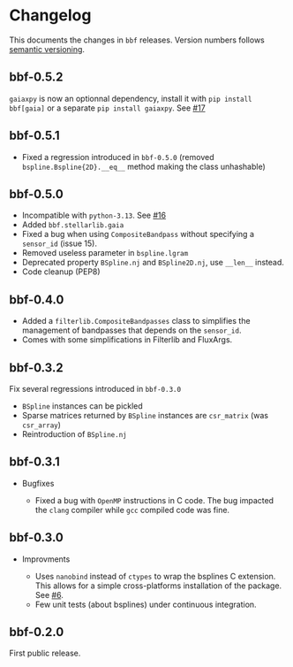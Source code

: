 # Changelog

This documents the changes in `bbf` releases. Version numbers follows [semantic
versioning](https://semver.org/).


## bbf-0.5.2

`gaiaxpy` is now an optionnal dependency, install it with `pip install
bbf[gaia]` or a separate `pip install gaiaxpy`. See
[#17](https://gitlab.in2p3.fr/lemaitre/bbf/-/issues/17)


## bbf-0.5.1

* Fixed a regression introduced in `bbf-0.5.0` (removed
  `bspline.Bspline{2D}.__eq__` method making the class unhashable)


## bbf-0.5.0

* Incompatible with `python-3.13`. See
    [#16](https://gitlab.in2p3.fr/lemaitre/bbf/-/issues/16)
* Added `bbf.stellarlib.gaia`
* Fixed a bug when using `CompositeBandpass` without specifying a `sensor_id`
  (issue 15).
* Removed useless parameter in `bspline.lgram`
* Deprecated property `BSpline.nj` and `BSpline2D.nj`, use `__len__` instead.
* Code cleanup (PEP8)


## bbf-0.4.0

* Added a `filterlib.CompositeBandpasses` class to simplifies the management of
  bandpasses that depends on the `sensor_id`.
* Comes with some simplifications in Filterlib and FluxArgs.


## bbf-0.3.2

Fix several regressions introduced in `bbf-0.3.0`

* `BSpline` instances can be pickled
* Sparse matrices returned by `BSpline` instances are `csr_matrix` (was `csr_array`)
* Reintroduction of `BSpline.nj`


## bbf-0.3.1

* Bugfixes

  * Fixed a bug with `OpenMP` instructions in C code. The bug impacted the
    `clang` compiler while `gcc` compiled code was fine.


## bbf-0.3.0

* Improvments

  * Uses `nanobind` instead of `ctypes` to wrap the bsplines C extension. This
    allows for a simple cross-platforms installation of the package. See
    [#6](https://gitlab.in2p3.fr/lemaitre/bbf/-/issues/6).
  * Few unit tests (about bsplines) under continuous integration.


## bbf-0.2.0

First public release.
